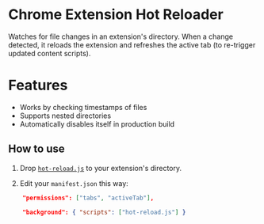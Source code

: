 # Chrome Extension Hot Reloader

Watches for file changes in an extension's directory. When a change detected, it reloads the extension and refreshes the active tab (to re-trigger updated content scripts).

# Features

- Works by checking timestamps of files
- Supports nested directories
- Automatically disables itself in production build

## How to use

1. Drop [`hot-reload.js`](https://github.com/xpl/crx-hotreload/blob/master/hot-reload.js) to your extension's directory.

2. Edit your `manifest.json` this way:

```json
    "permissions": ["tabs", "activeTab"],
    
    "background": { "scripts": ["hot-reload.js"] }
```
